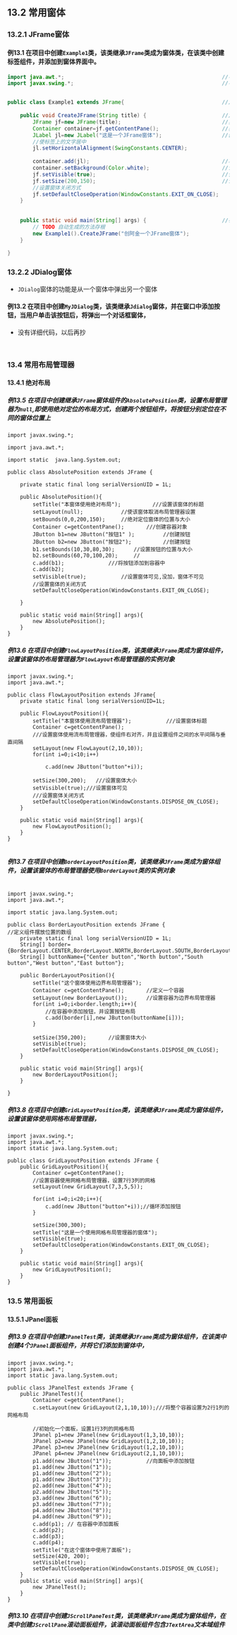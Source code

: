 
## 13.2 常用窗体

### 13.2.1 JFrame窗体

#### 例13.1 在项目中创建```Example1```类，该类继承```JFrame```类成为窗体类，在该类中创建标签组件，并添加到窗体界面中。

```Example1.java
import java.awt.*;													//导入awt包
import javax.swing.*;												//导入swing包


public class Example1 extends JFrame{								//定义一个类继承JFrame类
	
	public void CreateJFrame(String title) {						//定义一个CreateJFrame()方法
		JFrame jf=new JFrame(title);								//实例化一个JFrame对象
		Container container=jf.getContentPane();					//获取一个容器
		JLabel jl=new JLabel("这是一个JFrame窗体");					//创建一个JLabel标签
		//使标签上的文字居中
		jl.setHorizontalAlignment(SwingConstants.CENTER);
		
		container.add(jl);											//将标签添加到容器中
		container.setBackground(Color.white);  						//设置容器的背景颜色
		jf.setVisible(true); 										//使窗体可视
		jf.setSize(200,150); 										//设置窗体大小
		//设置窗体关闭方式
		jf.setDefaultCloseOperation(WindowConstants.EXIT_ON_CLOSE);
	}
	
	
	public static void main(String[] args) {						//在主方法中调用CreateJFrame()方法
		// TODO 自动生成的方法存根
		new Example1().CreateJFrame("创阿金一个JFrame窗体");
	}

}

```


### 13.2.2 JDialog窗体

* ```JDialog```窗体的功能是从一个窗体中弹出另一个窗体

#### 例13.2 在项目中创建```MyJDialog```类，该类继承```Jdialog```窗体，并在窗口中添加按钮，当用户单击该按钮后，将弹出一个对话框窗体，

* 没有详细代码，以后再抄

```MyDialog.java



```


### 13.4 常用布局管理器
#### 13.4.1 绝对布局

##### 例13.5 在项目中创建继承```JFrame```窗体组件的```AbsolutePosition```类，设置布局管理器为```null```,即使用绝对定位的布局方式，创建两个按钮组件，将按钮分别定位在不同的窗体位置上

```
import javax.swing.*;

import java.awt.*;

import static  java.lang.System.out;

public class AbsolutePosition extends JFrame {

    private static final long serialVersionUID = 1L;

    public AbsolutePosition(){
        setTitle("本窗体使用绝对布局");          ///设置该窗体的标题
        setLayout(null);            //使该窗体取消布局管理器设置
        setBounds(0,0,200,150);     //绝对定位窗体的位置与大小
        Container c=getContentPane();       ///创建容器对象
        JButton b1=new JButton("按钮1" );         //创建按钮
        JButton b2=new JButton("按钮2");          //创建按钮
        b1.setBounds(10,30,80,30);      //设置按钮的位置与大小
        b2.setBounds(60,70,100,20);     //
        c.add(b1);              ///将按钮添加到容器中
        c.add(b2);
        setVisible(true);           //设置窗体可见,没加，窗体不可见
        //设置窗体的关闭方式
        setDefaultCloseOperation(WindowConstants.EXIT_ON_CLOSE);

    }

    public static void main(String[] args){
        new AbsolutePosition();
    }
}

```

##### 例13.6 在项目中创建```FlowLayoutPosition```类，该类继承```JFrame```类成为窗体组件，设置该窗体的布局管理器为```FlowLayout```布局管理器的实例对象

```
import javax.swing.*;
import java.awt.*;

public class FlowLayoutPosition extends JFrame{
    private static final long serialVersionUID=1L;

    public FlowLayoutPosition(){
        setTitle("本窗体使用流布局管理器");           ///设置窗体标题
        Container c=getContentPane();
        ///设置窗体使用流布局管理器，使组件右对齐，并且设置组件之间的水平间隔与垂直间隔
        setLayout(new FlowLayout(2,10,10));
        for(int i=0;i<10;i++)

            c.add(new JButton("button"+i));

        setSize(300,200);   ///设置窗体大小
        setVisible(true);///设置窗体可见
        ///设置窗体关闭方式
        setDefaultCloseOperation(WindowConstants.DISPOSE_ON_CLOSE);
    }

    public static void main(String[] args){
        new FlowLayoutPosition();
    }
}


```


##### 例13.7 在项目中创建```BorderLayoutPosition```类，该类继承```JFrame```类成为窗体组件，设置该窗体的布局管理器使用```BorderLayout```类的实例对象

```

import javax.swing.*;
import java.awt.*;

import static java.lang.System.out;

public class BorderLayoutPosition extends JFrame {
//定义组件摆放位置的数组
    private static final long serialVersionUID = 1L;
    String[] border={BorderLayout.CENTER,BorderLayout.NORTH,BorderLayout.SOUTH,BorderLayout.WEST,BorderLayout.EAST};
    String[] buttonName={"Center button","North button","South button","West button","East button"};

    public BorderLayoutPosition(){
        setTitle("这个窗体使用边界布局管理器");
        Container c=getContentPane();       //定义一个容器
        setLayout(new BorderLayout());      //设置容器为边界布局管理器
        for(int i=0;i<border.length;i++){
            //在容器中添加按钮，并设置按钮布局
            c.add(border[i],new JButton(buttonName[i]));
        }

        setSize(350,200);       //设置窗体大小
        setVisible(true);
        setDefaultCloseOperation(WindowConstants.DISPOSE_ON_CLOSE);
    }

    public static void main(String[] args){
        new BorderLayoutPosition();
    }

}

```

##### 例13.8 在项目中创建```GridLayoutPosition```类，该类继承```JFrame```类成为窗体组件，设置该窗体使用网格布局管理器，

```
import javax.swing.*;
import java.awt.*;
import static java.lang.System.out;

public class GridLayoutPosition extends JFrame {
    public GridLayoutPosition(){
        Container c=getContentPane();
        //设置容器使用网格布局管理器，设置7行3列的网格
        setLayout(new GridLayout(7,3,5,5));

        for(int i=0;i<20;i++){
            c.add(new JButton("button"+i));//循环添加按钮
        }

        setSize(300,300);
        setTitle("这是一个使用网格布局管理器的窗体");
        setVisible(true);
        setDefaultCloseOperation(WindowConstants.EXIT_ON_CLOSE);
    }

    public static void main(String[] args){
        new GridLayoutPosition();
    }
}

```

### 13.5 常用面板 

#### 13.5.1 JPanel面板

##### 例13.9 在项目中创建```JPanelTest```类，该类继承```JFrame```类成为窗体组件，在该类中创建4个```JPanel```面板组件，并将它们添加到窗体中，

```
import javax.swing.*;
import java.awt.*;
import static java.lang.System.out;

public class JPanelTest extends JFrame {
    public JPanelTest(){
        Container c=getContentPane();
        c.setLayout(new GridLayout(2,1,10,10));///将整个容器设置为2行1列的网格布局

        //初始化一个面板，设置1行3列的网格布局
        JPanel p1=new JPanel(new GridLayout(1,3,10,10));
        JPanel p2=new JPanel(new GridLayout(1,2,10,10));
        JPanel p3=new JPanel(new GridLayout(1,2,10,10));
        JPanel p4=new JPanel(new GridLayout(2,1,10,10));
        p1.add(new JButton("1"));           //向面板中添加按钮
        p1.add(new JButton("1"));
        p1.add(new JButton("2"));
        p1.add(new JButton("3"));
        p2.add(new JButton("4"));
        p2.add(new JButton("5"));
        p3.add(new JButton("6"));
        p3.add(new JButton("7"));
        p4.add(new JButton("8"));
        p4.add(new JButton("9"));
        c.add(p1); // 在容器中添加面板
        c.add(p2);
        c.add(p3);
        c.add(p4);
        setTitle("在这个窗体中使用了面板");
        setSize(420, 200);
        setVisible(true);
        setDefaultCloseOperation(WindowConstants.DISPOSE_ON_CLOSE);
    }
    public static void main(String[] args){
        new JPanelTest();
    }
}

```

##### 例13.10 在项目中创建```JScrollPaneTest```类，该类继承```JFrame```类成为窗体组件，在类中创建```JScrollPane```滚动面板组件，该滚动面板组件包含```JTextArea```文本域组件

```


```


















